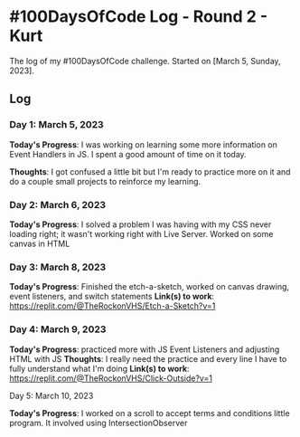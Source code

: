 <!--
### Day 0: February 30, 2016 (Example 1)
##### (delete me or comment me out)

**Today's Progress**: Fixed CSS, worked on canvas functionality for the app.

**Thoughts:** I really struggled with CSS, but, overall, I feel like I am slowly getting better at it. Canvas is still new for me, but I managed to figure out some basic functionality.

**Link to work:** [Calculator App](http://www.example.com)

### Day 0: February 30, 2016 (Example 2)
##### (delete me or comment me out)

**Today's Progress**: Fixed CSS, worked on canvas functionality for the app.

**Thoughts**: I really struggled with CSS, but, overall, I feel like I am slowly getting better at it. Canvas is still new for me, but I managed to figure out some basic functionality.

**Link(s) to work**: [Calculator App](http://www.example.com)


### Day 1: June 27, Monday

**Today's Progress**: I've gone through many exercises on FreeCodeCamp.

**Thoughts** I've recently started coding, and it's a great feeling when I finally solve an algorithm challenge after a lot of attempts and hours spent.

**Link(s) to work**
1. [Find the Longest Word in a String](https://www.freecodecamp.com/challenges/find-the-longest-word-in-a-string)
2. [Title Case a Sentence](https://www.freecodecamp.com/challenges/title-case-a-sentence)

### Day 1: March , 2023

**Today's Progress**: 

**Thoughts**:  

**Link(s) to work**: 

-->

# #100DaysOfCode Log - Round 2 - Kurt

The log of my #100DaysOfCode challenge. Started on [March 5, Sunday, 2023].

## Log

### Day 1: March 5, 2023

**Today's Progress**: I was working on learning some more information on Event Handlers in JS. I spent a good amount of time on it today.

**Thoughts**: I got confused a little bit but I'm ready to practice more on it and do a couple small projects to reinforce my learning.

### Day 2: March 6, 2023

**Today's Progress**: I solved a problem I was having with my CSS never loading right; it wasn't working right with Live Server. Worked on some canvas in HTML

### Day 3: March 8, 2023

**Today's Progress**: Finished the etch-a-sketch, worked on canvas drawing, event listeners, and switch statements
**Link(s) to work**: https://replit.com/@TheRockonVHS/Etch-a-Sketch?v=1

### Day 4: March 9, 2023

**Today's Progress**: practiced more with JS Event Listeners and adjusting HTML with JS
**Thoughts**: I really need the practice and every line I have to fully understand what I'm doing
**Link(s) to work**: https://replit.com/@TheRockonVHS/Click-Outside?v=1


Day 5: March 10, 2023

**Today's Progress**: I worked on a scroll to accept terms and conditions little program. It involved using IntersectionObserver
